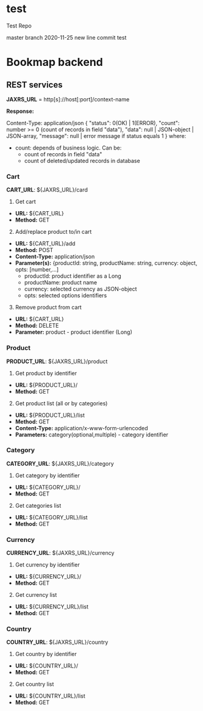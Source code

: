 # test
Test Repo

master branch
2020-11-25 new line
commit test

# Bookmap backend

## REST services

**JAXRS_URL** = http[s]://host[:port]/context-name

**Response:**

Content-Type: application/json
    {
      "status": 0(OK) | 1(ERROR),
      "count": number >= 0 (count of records in field "data"),
      "data": null | JSON-object | JSON-array,
      "message": null | error message if status equals 1
    }
where:
- count: depends of business logic. Can be:
  - count of records in field "data"
  - count of deleted/updated records in database

### Cart

**CART_URL**: ${JAXRS_URL}/card

1. Get cart
  - **URL:** ${CART_URL}
  - **Method:** GET
2. Add/replace product to/in cart
  - **URL:** ${CART_URL}/add
  - **Method:** POST
  - **Content-Type:** application/json
  - **Parameter(s):** {productId: string, productName: string, currency: object, opts: [number,...]
    - productId: product identifier as a Long
    - productName: product name
    - currency: selected currency as JSON-object
    - opts: selected options identifiers
3. Remove product from cart
  - **URL:** ${CART_URL}
  - **Method:** DELETE
  - **Parameter:** product - product identifier (Long)

### Product 

**PRODUCT_URL**: ${JAXRS_URL}/product

1. Get product by identifier
  - **URL:** ${PRODUCT_URL}/<product-identifier>
  - **Method:** GET
2. Get product list (all or by categories)
  - **URL:** ${PRODUCT_URL}/list
  - **Method:** GET
  - **Content-Type:** application/x-www-form-urlencoded
  - **Parameters:** category(optional,multiple) - category identifier

### Category

**CATEGORY_URL**: ${JAXRS_URL}/category

1. Get category by identifier
  - **URL:** ${CATEGORY_URL}/<category-identifier>
  - **Method:** GET
2. Get categories list
  - **URL:** ${CATEGORY_URL}/list
  - **Method:** GET

### Currency

**CURRENCY_URL**: ${JAXRS_URL}/currency

1. Get currency by identifier
  - **URL:** ${CURRENCY_URL}/<currency-identifier>
  - **Method:** GET
2. Get currency list
  - **URL:** ${CURRENCY_URL}/list
  - **Method:** GET

### Country

**COUNTRY_URL**: ${JAXRS_URL}/country

1. Get country by identifier
  - **URL:** ${COUNTRY_URL}/<country-identifier>
  - **Method:** GET
2. Get country list
  - **URL:** ${COUNTRY_URL}/list
  - **Method:** GET


